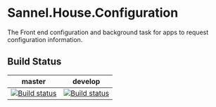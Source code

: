# Sannel.House.Configuration
The Front end configuration and background task for apps to request configuration information.

## Build Status
|master|develop|
|------|-------|
|[![Build status](https://build.appcenter.ms/v0.1/apps/3ce20b50-667b-4735-aaea-a5f525da8cd1/branches/master/badge)](https://appcenter.ms)|[![Build status](https://build.appcenter.ms/v0.1/apps/3ce20b50-667b-4735-aaea-a5f525da8cd1/branches/develop/badge)](https://appcenter.ms)|

